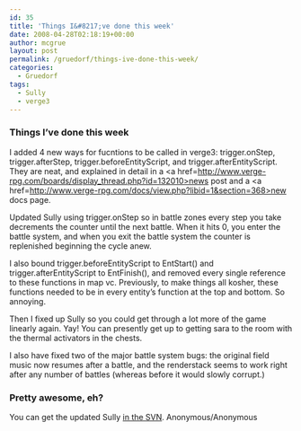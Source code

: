 ```yaml
---
id: 35
title: 'Things I&#8217;ve done this week'
date: 2008-04-28T02:18:19+00:00
author: mcgrue
layout: post
permalink: /gruedorf/things-ive-done-this-week/
categories:
  - Gruedorf
tags:
  - Sully
  - verge3
---
```

### Things I&#8217;ve done this week

I added 4 new ways for fucntions to be called in verge3: trigger.onStep, trigger.afterStep, trigger.beforeEntityScript, and trigger.afterEntityScript. They are neat, and explained in detail in a <a href=http://www.verge-rpg.com/boards/display_thread.php?id=132010>news post</a> and a <a href=http://www.verge-rpg.com/docs/view.php?libid=1&section=368>new docs page</a>.

Updated Sully using trigger.onStep so in battle zones every step you take decrements the counter until the next battle. When it hits 0, you enter the battle system, and when you exit the battle system the counter is replenished beginning the cycle anew.

I also bound trigger.beforeEntityScript to EntStart() and trigger.afterEntityScript to EntFinish(), and removed every single reference to these functions in map vc. Previously, to make things all kosher, these functions needed to be in every entity&#8217;s function at the top and bottom. So annoying.

Then I fixed up Sully so you could get through a lot more of the game linearly again. Yay! You can presently get up to getting sara to the room with the thermal activators in the chests.

I also have fixed two of the major battle system bugs: the original field music now resumes after a battle, and the renderstack seems to work right after any number of battles (whereas before it would slowly corrupt.)

### Pretty awesome, eh?

You can get the updated Sully <a href=http://www.verge-rpg.com/svn/sully/>in the SVN</a>. Anonymous/Anonymous
